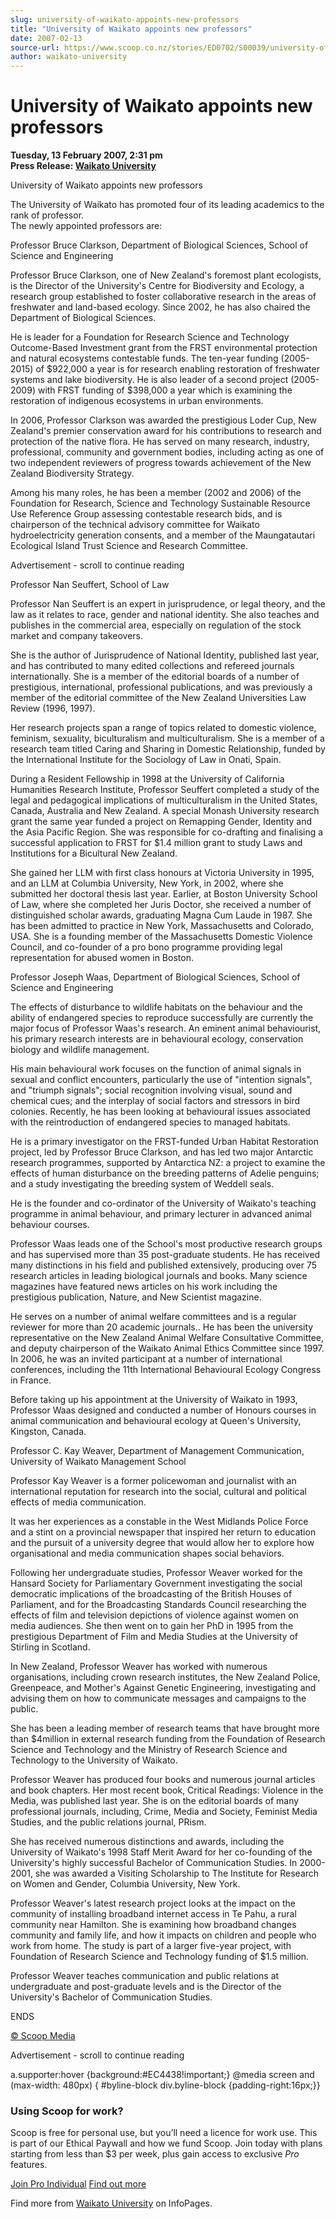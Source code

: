 ```yaml
---
slug: university-of-waikato-appoints-new-professors
title: "University of Waikato appoints new professors"
date: 2007-02-13
source-url: https://www.scoop.co.nz/stories/ED0702/S00039/university-of-waikato-appoints-new-professors.htm
author: waikato-university
---
```

University of Waikato appoints new professors
=============================================

**Tuesday, 13 February 2007, 2:31 pm**  
**Press Release: [Waikato University](https://info.scoop.co.nz/Waikato_University)**

University of Waikato appoints new professors

The University of Waikato has promoted four of its leading academics to the rank of professor.  
The newly appointed professors are:

Professor Bruce Clarkson, Department of Biological Sciences, School of Science and Engineering

Professor Bruce Clarkson, one of New Zealand's foremost plant ecologists, is the Director of the University's Centre for Biodiversity and Ecology, a research group established to foster collaborative research in the areas of freshwater and land-based ecology. Since 2002, he has also chaired the Department of Biological Sciences.

He is leader for a Foundation for Research Science and Technology Outcome-Based Investment grant from the FRST environmental protection and natural ecosystems contestable funds. The ten-year funding (2005-2015) of $922,000 a year is for research enabling restoration of freshwater systems and lake biodiversity. He is also leader of a second project (2005-2009) with FRST funding of $398,000 a year which is examining the restoration of indigenous ecosystems in urban environments.

In 2006, Professor Clarkson was awarded the prestigious Loder Cup, New Zealand's premier conservation award for his contributions to research and protection of the native flora. He has served on many research, industry, professional, community and government bodies, including acting as one of two independent reviewers of progress towards achievement of the New Zealand Biodiversity Strategy.

Among his many roles, he has been a member (2002 and 2006) of the Foundation for Research, Science and Technology Sustainable Resource Use Reference Group assessing contestable research bids, and is chairperson of the technical advisory committee for Waikato hydroelectricity generation consents, and a member of the Maungatautari Ecological Island Trust Science and Research Committee.

Advertisement - scroll to continue reading





Professor Nan Seuffert, School of Law

Professor Nan Seuffert is an expert in jurisprudence, or legal theory, and the law as it relates to race, gender and national identity. She also teaches and publishes in the commercial area, especially on regulation of the stock market and company takeovers.

She is the author of Jurisprudence of National Identity, published last year, and has contributed to many edited collections and refereed journals internationally. She is a member of the editorial boards of a number of prestigious, international, professional publications, and was previously a member of the editorial committee of the New Zealand Universities Law Review (1996, 1997).

Her research projects span a range of topics related to domestic violence, feminism, sexuality, biculturalism and multiculturalism. She is a member of a research team titled Caring and Sharing in Domestic Relationship, funded by the International Institute for the Sociology of Law in Onati, Spain.

During a Resident Fellowship in 1998 at the University of California Humanities Research Institute, Professor Seuffert completed a study of the legal and pedagogical implications of multiculturalism in the United States, Canada, Australia and New Zealand. A special Monash University research grant the same year funded a project on Remapping Gender, Identity and the Asia Pacific Region. She was responsible for co-drafting and finalising a successful application to FRST for $1.4 million grant to study Laws and Institutions for a Bicultural New Zealand.

She gained her LLM with first class honours at Victoria University in 1995, and an LLM at Columbia University, New York, in 2002, where she submitted her doctoral thesis last year. Earlier, at Boston University School of Law, where she completed her Juris Doctor, she received a number of distinguished scholar awards, graduating Magna Cum Laude in 1987. She has been admitted to practice in New York, Massachusetts and Colorado, USA. She is a founding member of the Massachusetts Domestic Violence Council, and co-founder of a pro bono programme providing legal representation for abused women in Boston.

Professor Joseph Waas, Department of Biological Sciences, School of Science and Engineering

The effects of disturbance to wildlife habitats on the behaviour and the ability of endangered species to reproduce successfully are currently the major focus of Professor Waas's research. An eminent animal behaviourist, his primary research interests are in behavioural ecology, conservation biology and wildlife management.

His main behavioural work focuses on the function of animal signals in sexual and conflict encounters, particularly the use of "intention signals", and "triumph signals"; social recognition involving visual, sound and chemical cues; and the interplay of social factors and stressors in bird colonies. Recently, he has been looking at behavioural issues associated with the reintroduction of endangered species to managed habitats.

He is a primary investigator on the FRST-funded Urban Habitat Restoration project, led by Professor Bruce Clarkson, and has led two major Antarctic research programmes, supported by Antarctica NZ: a project to examine the effects of human disturbance on the breeding patterns of Adelie penguins; and a study investigating the breeding system of Weddell seals.

He is the founder and co-ordinator of the University of Waikato's teaching programme in animal behaviour, and primary lecturer in advanced animal behaviour courses.

Professor Waas leads one of the School's most productive research groups and has supervised more than 35 post-graduate students. He has received many distinctions in his field and published extensively, producing over 75 research articles in leading biological journals and books. Many science magazines have featured news articles on his work including the prestigious publication, Nature, and New Scientist magazine.

He serves on a number of animal welfare committees and is a regular reviewer for more than 20 academic journals.. He has been the university representative on the New Zealand Animal Welfare Consultative Committee, and deputy chairperson of the Waikato Animal Ethics Committee since 1997. In 2006, he was an invited participant at a number of international conferences, including the 11th International Behavioural Ecology Congress in France.

Before taking up his appointment at the University of Waikato in 1993, Professor Waas designed and conducted a number of Honours courses in animal communication and behavioural ecology at Queen's University, Kingston, Canada.

  
Professor C. Kay Weaver, Department of Management Communication, University of Waikato Management School

Professor Kay Weaver is a former policewoman and journalist with an international reputation for research into the social, cultural and political effects of media communication.

It was her experiences as a constable in the West Midlands Police Force and a stint on a provincial newspaper that inspired her return to education and the pursuit of a university degree that would allow her to explore how organisational and media communication shapes social behaviors.

Following her undergraduate studies, Professor Weaver worked for the Hansard Society for Parliamentary Government investigating the social democratic implications of the broadcasting of the British Houses of Parliament, and for the Broadcasting Standards Council researching the effects of film and television depictions of violence against women on media audiences. She then went on to gain her PhD in 1995 from the prestigious Department of Film and Media Studies at the University of Stirling in Scotland.

In New Zealand, Professor Weaver has worked with numerous organisations, including crown research institutes, the New Zealand Police, Greenpeace, and Mother's Against Genetic Engineering, investigating and advising them on how to communicate messages and campaigns to the public.

She has been a leading member of research teams that have brought more than $4million in external research funding from the Foundation of Research Science and Technology and the Ministry of Research Science and Technology to the University of Waikato.

Professor Weaver has produced four books and numerous journal articles and book chapters. Her most recent book, Critical Readings: Violence in the Media, was published last year. She is on the editorial boards of many professional journals, including, Crime, Media and Society, Feminist Media Studies, and the public relations journal, PRism.

She has received numerous distinctions and awards, including the University of Waikato's 1998 Staff Merit Award for her co-founding of the University's highly successful Bachelor of Communication Studies. In 2000-2001, she was awarded a Visiting Scholarship to The Institute for Research on Women and Gender, Columbia University, New York.

Professor Weaver's latest research project looks at the impact on the community of installing broadband internet access in Te Pahu, a rural community near Hamilton. She is examining how broadband changes community and family life, and how it impacts on children and people who work from home. The study is part of a larger five-year project, with Foundation of Research Science and Technology funding of $1.5 million.

Professor Weaver teaches communication and public relations at undergraduate and post-graduate levels and is the Director of the University's Bachelor of Communication Studies.

ENDS

[© Scoop Media](http://www.scoop.co.nz/about/terms.html)  

Advertisement - scroll to continue reading



a.supporter:hover {background:#EC4438!important;} @media screen and (max-width: 480px) { #byline-block div.byline-block {padding-right:16px;}}

### Using Scoop for work?

Scoop is free for personal use, but you’ll need a licence for work use. This is part of our Ethical Paywall and how we fund Scoop. Join today with plans starting from less than $3 per week, plus gain access to exclusive _Pro_ features.  
  
[Join Pro Individual](https://pro.scoop.co.nz/Individual/?from=ProIn24) [Find out more](https://pro.scoop.co.nz/using-scoop-for-work/?from=ProIn24)

Find more from [Waikato University](https://info.scoop.co.nz/Waikato_University) on InfoPages.